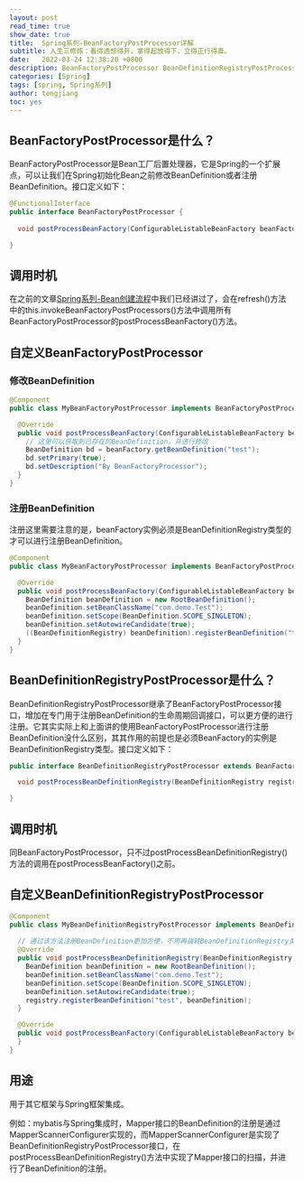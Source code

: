 ```yaml
---
layout: post
read_time: true
show_date: true
title:  Spring系列-BeanFactoryPostProcessor详解
subtitle: 人生三修炼：看得透想得开，拿得起放得下，立得正行得直。
date:   2022-03-24 12:38:20 +0800
description: BeanFactoryPostProcessor BeanDefinitionRegistryPostProcessor
categories: [Spring]
tags: [spring, Spring系列]
author: tengjiang
toc: yes
---
```


## BeanFactoryPostProcessor是什么？

BeanFactoryPostProcessor是Bean工厂后置处理器，它是Spring的一个扩展点，可以让我们在Spring初始化Bean之前修改BeanDefinition或者注册BeanDefinition。接口定义如下：

```java
@FunctionalInterface
public interface BeanFactoryPostProcessor {
	
  void postProcessBeanFactory(ConfigurableListableBeanFactory beanFactory) throws BeansException;

}
```

## 调用时机

在之前的文章[Spring系列-Bean创建流程](https://www.tengjiang.site/spring%E7%B3%BB%E5%88%97/2022/02/15/Spring%E7%B3%BB%E5%88%97-Bean%E5%88%9B%E5%BB%BA%E6%B5%81%E7%A8%8B.html)中我们已经讲过了，会在refresh()方法中的this.invokeBeanFactoryPostProcessors()方法中调用所有BeanFactoryPostProcessor的postProcessBeanFactory()方法。

## 自定义BeanFactoryPostProcessor

### 修改BeanDefinition

```java
@Component
public class MyBeanFactoryPostProcessor implements BeanFactoryPostProcessor {

  @Override
  public void postProcessBeanFactory(ConfigurableListableBeanFactory beanFactory) throws BeansException {
    // 这里可以获取到已存在的BeanDefinition，并进行修改
    BeanDefinition bd = beanFactory.getBeanDefinition("test");
    bd.setPrimary(true);
    bd.setDescription("By BeanFactoryProcessor");
  }
}
```

### 注册BeanDefinition

注册这里需要注意的是，beanFactory实例必须是BeanDefinitionRegistry类型的才可以进行注册BeanDefinition。

```java
@Component
public class MyBeanFactoryPostProcessor implements BeanFactoryPostProcessor {

  @Override
  public void postProcessBeanFactory(ConfigurableListableBeanFactory beanFactory) throws BeansException {
    BeanDefinition beanDefinition = new RootBeanDefinition();
    beanDefinition.setBeanClassName("com.demo.Test");
    beanDefinition.setScope(BeanDefinition.SCOPE_SINGLETON);
    beanDefinition.setAutowireCandidate(true);
    ((BeanDefinitionRegistry) beanDefinition).registerBeanDefinition("test", beanDefinition);
  }
}
```

## BeanDefinitionRegistryPostProcessor是什么？

BeanDefinitionRegistryPostProcessor继承了BeanFactoryPostProcessor接口，增加在专门用于注册BeanDefinition的生命周期回调接口，可以更方便的进行注册。它其实实际上和上面讲的使用BeanFactoryPostProcessor进行注册BeanDefinition没什么区别，其其作用的前提也是必须BeanFactory的实例是BeanDefinitionRegistry类型。接口定义如下：

```java
public interface BeanDefinitionRegistryPostProcessor extends BeanFactoryPostProcessor {

  void postProcessBeanDefinitionRegistry(BeanDefinitionRegistry registry) throws BeansException;

}
```

## 调用时机

同BeanFactoryPostProcessor，只不过postProcessBeanDefinitionRegistry()方法的调用在postProcessBeanFactory()之前。

## 自定义BeanDefinitionRegistryPostProcessor

```java
@Component
public class MyBeanDefinitionRegistryPostProcessor implements BeanDefinitionRegistryPostProcessor {
  
  // 通过该方法注册BeanDefinition更加方便，不用再强转BeanDefinitionRegistry类型了
  @Override
  public void postProcessBeanDefinitionRegistry(BeanDefinitionRegistry registry) throws BeansException {
    BeanDefinition beanDefinition = new RootBeanDefinition();
    beanDefinition.setBeanClassName("com.demo.Test");
    beanDefinition.setScope(BeanDefinition.SCOPE_SINGLETON);
    beanDefinition.setAutowireCandidate(true);
    registry.registerBeanDefinition("test", beanDefinition);
  }

  @Override
  public void postProcessBeanFactory(ConfigurableListableBeanFactory beanFactory) throws BeansException {
  }
}
```

## 用途

用于其它框架与Spring框架集成。

例如：mybatis与Spring集成时，Mapper接口的BeanDefinition的注册是通过MapperScannerConfigurer实现的，而MapperScannerConfigurer是实现了BeanDefinitionRegistryPostProcessor接口，在postProcessBeanDefinitionRegistry()方法中实现了Mapper接口的扫描，并进行了BeanDefinition的注册。